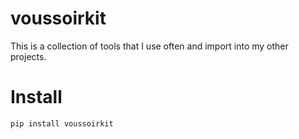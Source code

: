 voussoirkit
===========

This is a collection of tools that I use often and import into my other projects.

# Install

`pip install voussoirkit`
